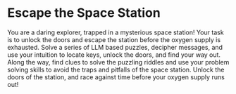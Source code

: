# Escape the Space Station

You are a daring explorer, trapped in a mysterious space station! Your task is to unlock the doors and escape the station before the oxygen supply is exhausted. Solve a series of LLM based puzzles, decipher messages, and use your intuition to locate keys, unlock the doors, and find your way out. Along the way, find clues to solve the puzzling riddles and use your problem solving skills to avoid the traps and pitfalls of the space station. Unlock the doors of the station, and race against time before your oxygen supply runs out!
